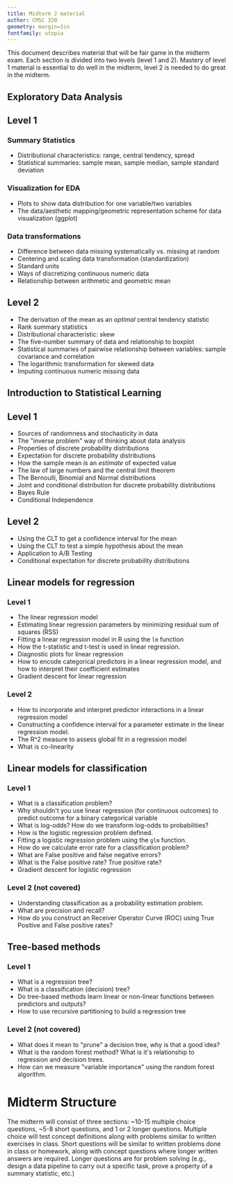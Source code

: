 ```yaml
---
title: Midterm 2 material
author: CMSC 320
geometry: margin=1in
fontfamily: utopia
---
```


This document describes material that will be fair game in the midterm exam. Each section is divided into two levels (level 1 and 2). Mastery of level 1 material is essential to do well in the midterm, level 2 is needed to do great in the midterm.

## Exploratory Data Analysis

## Level 1

### Summary Statistics
- Distributional characteristics: range, central tendency, spread
- Statistical summaries: sample mean, sample median, sample standard deviation

### Visualization for EDA
- Plots to show data distribution for one variable/two variables
- The data/aesthetic mapping/geometric representation scheme for data visualization (ggplot)

### Data transformations
- Difference between data missing systematically vs. missing at random
- Centering and scaling data transformation (standardization)
- Standard units
- Ways of discretizing continuous numeric data
- Relationship between arithmetic and geometric mean

## Level 2

- The derivation of the mean as an _optimal_ central tendency statistic
- Rank summary statistics
- Distributional characteristic: skew
- The five-number summary of data and relationship to boxplot
- Statistical summaries of pairwise relationship between variables: sample covariance and correlation
- The logarithmic transformation for skewed data
- Imputing continuous numeric missing data

## Introduction to Statistical Learning

## Level 1

- Sources of randomness and stochasticity in data
- The "inverse problem" way of thinking about data analysis
- Properties of discrete probability distributions
- Expectation for discrete probability distributions
- How the sample mean is an _estimate_ of expected value
- The law of large numbers and the central limit theorem
- The Bernoulli, Binomial and Normal distributions
- Joint and conditional distribution for discrete probability distributions
- Bayes Rule
- Conditional Independence

## Level 2

- Using the CLT to get a confidence interval for the mean
- Using the CLT to test a simple hypothesis about the mean
- Application to A/B Testing
- Conditional expectation for discrete probability distributions

## Linear models for regression

### Level 1

- The linear regression model
- Estimating linear regression parameters by minimizing residual sum of squares (RSS)
- Fitting a linear regression model in R using the `lm` function
- How the t-statistic and t-test is used in linear regression.
- Diagnostic plots for linear regression
- How to encode categorical predictors in a linear regression model, and how to interpret their coefficient estimates
- Gradient descent for linear regression

### Level 2

- How to incorporate and interpret predictor interactions in a linear regression model
- Constructing a confidence interval for a parameter estimate in the linear regression model.
- The R^2 measure to assess global fit in a regression model
- What is co-linearity

## Linear models for classification

### Level 1

- What is a classification problem?
- Why shouldn't you use linear regression (for continuous outcomes) to predict outcome for a binary categorical variable
- What is log-odds? How do we transform log-odds to probabilities?
- How is the logistic regression problem defined.
- Fitting a logistic regression problem using the `glm` function.
- How do we calculate error rate for a classification problem?
- What are False positive and false negative errors?
- What is the False positive rate? True positive rate?
- Gradient descent for logistic regression

### Level 2 (not covered)

- Understanding classification as a probability estimation problem.
- What are precision and recall?
- How do you construct an Receiver Operator Curve (ROC) using True Positive and False positive rates?

## Tree-based methods

### Level 1

- What is a regression tree?
- What is a classification (decision) tree?
- Do tree-based methods learn linear or non-linear functions between predictors and outputs?
- How to use recursive partitioning to build a regression tree

### Level 2 (not covered)

- What does it mean to "prune" a decision tree, why is that a good idea?
- What is the random forest method? What is it's relationship to regression and decision trees.
- How can we measure "variable importance" using the random forest algorithm.

# Midterm Structure

The midterm will consist of three sections: ~10-15 multiple choice questions, ~5-8 short questions, and 1 or 2 longer questions. 
Multiple choice will test concept definitions along with problems similar to written exercises in class. Short questions will
be similar to written problems done in class or homework, along with concept questions where longer written answers are required.
Longer questions are for problem solving (e.g., design a data pipeline to carry out a specific task, prove a property of a summary statistic,
etc.)
